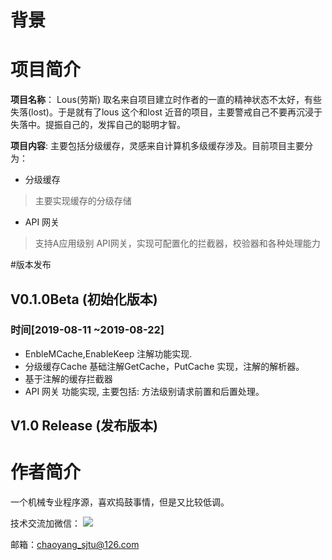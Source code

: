 # 背景




# 项目简介

**项目名称**：
Lous(劳斯) 取名来自项目建立时作者的一直的精神状态不太好，有些失落(lost)。于是就有了lous 这个和lost 近音的项目，主要警戒自己不要再沉浸于失落中。提振自己的，发挥自己的聪明才智。

**项目内容**:
主要包括分级缓存，灵感来自计算机多级缓存涉及。目前项目主要分为：
* 分级缓存
> 主要实现缓存的分级存储
* API 网关
> 支持A应用级别 API网关，实现可配置化的拦截器，校验器和各种处理能力


#版本发布
## V0.1.0Beta (初始化版本)
### 时间[2019-08-11 ~2019-08-22]
* EnbleMCache,EnableKeep 注解功能实现.
* 分级缓存Cache 基础注解GetCache，PutCache 实现，注解的解析器。
* 基于注解的缓存拦截器
* API 网关 功能实现, 主要包括:
 方法级别请求前置和后置处理。
 


## V1.0 Release (发布版本)


# 作者简介
一个机械专业程序源，喜欢捣鼓事情，但是又比较低调。

技术交流加微信：
<img src="https://github.com/JacceYang/PersonProfile/blob/master/WechatIMG147.jpeg" withd="240px">

邮箱：chaoyang_sjtu@126.com
